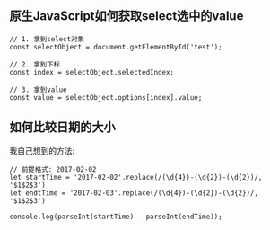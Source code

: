 ## 原生JavaScript如何获取select选中的value

```
// 1. 拿到select对象
const selectObject = document.getElementById('test');

// 2. 拿到下标
const index = selectObject.selectedIndex;

// 3. 拿到value
const value = selectObject.options[index].value;
```

## 如何比较日期的大小

我自己想到的方法:

```
// 前提格式: 2017-02-02
let startTime = '2017-02-02'.replace(/(\d{4})-(\d{2})-(\d{2})/, '$1$2$3')
let endtTime = '2017-02-03'.replace(/(\d{4})-(\d{2})-(\d{2})/, '$1$2$3')

console.log(parseInt(startTime) - parseInt(endTime));
```